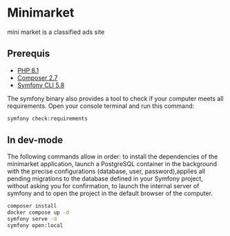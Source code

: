 # Minimarket

mini market is a classified ads site

## Prerequis

* [PHP 8.1](https://www.php.net/downloads)
* [Composer 2.7](https://getcomposer.org/download/)
* [Symfony CLI 5.8](https://symfony.com/download)

The symfony binary also provides a tool to check if your computer meets all requirements. Open your console terminal and run this command:

```bash
symfony check:requirements
```

## In dev-mode
The following commands allow in order: to install the dependencies of the minimarket application, launch a PostgreSQL container in the background with the precise configurations (database, user, password),applies all pending migrations to the database defined in your Symfony project, without asking you for confirmation, to launch the internal server of symfony and to open the project in the default browser of the computer.

```bash
composer install
docker compose up -d
symfony serve -d
symfony open:local
```